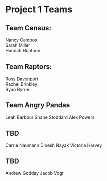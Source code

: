 # Project 1 Teams

## Team Census:  
Nancy Campos  
Sarah Miller  
Hannah Huntoon

## Team Raptors:  
Ross Davenport  
Rachel Brinkley  
Ryan Byrne

## Team Angry Pandas
Leah Barbour
Shane Stoddard
Alex Powers

## TBD
Carrie Naumann
Dinesh Nayak
Victoria Harvey

## TBD
Andrew
Godday
Jacob Vogt
<!--stackedit_data:
eyJoaXN0b3J5IjpbMTcwNTI5OTMyNiwtMTg5NTIzMjU3NCwtMT
c1NzAyMzY3LC0xMDExNTY4MDQxXX0=
-->